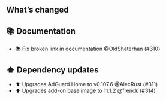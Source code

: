 ## What’s changed

## 📚 Documentation

- 📚 Fix broken link in documentation @OldShaterhan (#310)

## ⬆️ Dependency updates

- ⬆️ Upgrades AdGuard Home to v0.107.6 @AlecRust (#311)
- ⬆️ Upgrades add-on base image to 11.1.2 @frenck (#314)
